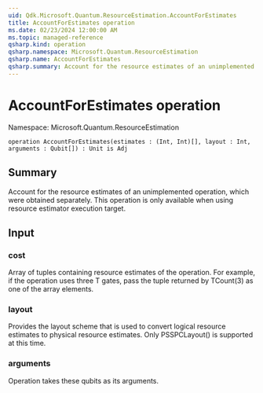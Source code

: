 ```yaml
---
uid: Qdk.Microsoft.Quantum.ResourceEstimation.AccountForEstimates
title: AccountForEstimates operation
ms.date: 02/23/2024 12:00:00 AM
ms.topic: managed-reference
qsharp.kind: operation
qsharp.namespace: Microsoft.Quantum.ResourceEstimation
qsharp.name: AccountForEstimates
qsharp.summary: Account for the resource estimates of an unimplemented operation, which were obtained separately. This operation is only available when using resource estimator execution target.
---
```


# AccountForEstimates operation

Namespace: Microsoft.Quantum.ResourceEstimation

```qsharp
operation AccountForEstimates(estimates : (Int, Int)[], layout : Int, arguments : Qubit[]) : Unit is Adj
```

## Summary
Account for the resource estimates of an unimplemented operation,
which were obtained separately. This operation is only available
when using resource estimator execution target.
## Input
### cost
Array of tuples containing resource estimates of the operation. For example,
if the operation uses three T gates, pass the tuple returned by TCount(3)
as one of the array elements.
### layout
Provides the layout scheme that is used to convert logical resource estimates
to physical resource estimates. Only PSSPCLayout() is supported at this time.
### arguments
Operation takes these qubits as its arguments.
